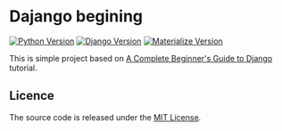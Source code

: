 # Dajango begining 

[![Python Version](https://img.shields.io/badge/python-3.6-brightgreen.svg)](https://python.org)
[![Django Version](https://img.shields.io/badge/django-1.11-brightgreen.svg)](https://djangoproject.com)
[![Materialize Version](0.100.2)](http://materializecss.com/)

This is simple project based on [A Complete Beginner's Guide to Django](https://simpleisbetterthancomplex.com/series/beginners-guide/1.11/) tutorial.


## Licence
The source code is released under the [MIT License](https://github.com/polieter/Django_beginning/blob/master/LICENSE).